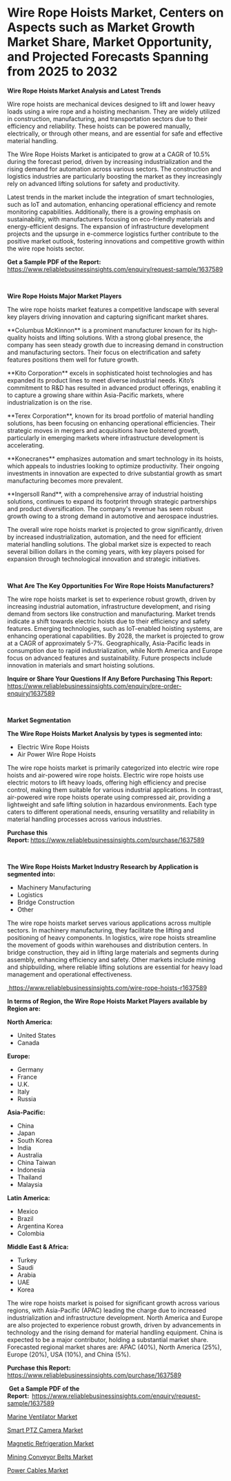 <p><h1>Wire Rope Hoists Market, Centers on Aspects such as Market Growth Market Share, Market Opportunity, and Projected Forecasts Spanning from 2025 to 2032</h1></p><p><strong>Wire Rope Hoists Market Analysis and Latest Trends</strong></p>
<p><p>Wire rope hoists are mechanical devices designed to lift and lower heavy loads using a wire rope and a hoisting mechanism. They are widely utilized in construction, manufacturing, and transportation sectors due to their efficiency and reliability. These hoists can be powered manually, electrically, or through other means, and are essential for safe and effective material handling.</p><p>The Wire Rope Hoists Market is anticipated to grow at a CAGR of 10.5% during the forecast period, driven by increasing industrialization and the rising demand for automation across various sectors. The construction and logistics industries are particularly boosting the market as they increasingly rely on advanced lifting solutions for safety and productivity.</p><p>Latest trends in the market include the integration of smart technologies, such as IoT and automation, enhancing operational efficiency and remote monitoring capabilities. Additionally, there is a growing emphasis on sustainability, with manufacturers focusing on eco-friendly materials and energy-efficient designs. The expansion of infrastructure development projects and the upsurge in e-commerce logistics further contribute to the positive market outlook, fostering innovations and competitive growth within the wire rope hoists sector.</p></p>
<p><strong>Get a Sample PDF of the Report:&nbsp;</strong> <a href="https://www.reliablebusinessinsights.com/enquiry/request-sample/1637589?utm_campaign=100&utm_medium=2&utm_source=Github&utm_content=ia&utm_term=22022025&utm_id=wire-rope-hoists">https://www.reliablebusinessinsights.com/enquiry/request-sample/1637589</a></p>
<p>&nbsp;</p>
<p><strong>Wire Rope Hoists Major Market Players</strong></p>
<p><p>The wire rope hoists market features a competitive landscape with several key players driving innovation and capturing significant market shares. </p><p>**Columbus McKinnon** is a prominent manufacturer known for its high-quality hoists and lifting solutions. With a strong global presence, the company has seen steady growth due to increasing demand in construction and manufacturing sectors. Their focus on electrification and safety features positions them well for future growth.</p><p>**Kito Corporation** excels in sophisticated hoist technologies and has expanded its product lines to meet diverse industrial needs. Kito’s commitment to R&D has resulted in advanced product offerings, enabling it to capture a growing share within Asia-Pacific markets, where industrialization is on the rise.</p><p>**Terex Corporation**, known for its broad portfolio of material handling solutions, has been focusing on enhancing operational efficiencies. Their strategic moves in mergers and acquisitions have bolstered growth, particularly in emerging markets where infrastructure development is accelerating.</p><p>**Konecranes** emphasizes automation and smart technology in its hoists, which appeals to industries looking to optimize productivity. Their ongoing investments in innovation are expected to drive substantial growth as smart manufacturing becomes more prevalent.</p><p>**Ingersoll Rand**, with a comprehensive array of industrial hoisting solutions, continues to expand its footprint through strategic partnerships and product diversification. The company's revenue has seen robust growth owing to a strong demand in automotive and aerospace industries.</p><p>The overall wire rope hoists market is projected to grow significantly, driven by increased industrialization, automation, and the need for efficient material handling solutions. The global market size is expected to reach several billion dollars in the coming years, with key players poised for expansion through technological innovation and strategic initiatives.</p></p>
<p>&nbsp;</p>
<p><strong>What Are The Key Opportunities For Wire Rope Hoists Manufacturers?</strong></p>
<p><p>The wire rope hoists market is set to experience robust growth, driven by increasing industrial automation, infrastructure development, and rising demand from sectors like construction and manufacturing. Market trends indicate a shift towards electric hoists due to their efficiency and safety features. Emerging technologies, such as IoT-enabled hoisting systems, are enhancing operational capabilities. By 2028, the market is projected to grow at a CAGR of approximately 5-7%. Geographically, Asia-Pacific leads in consumption due to rapid industrialization, while North America and Europe focus on advanced features and sustainability. Future prospects include innovation in materials and smart hoisting solutions.</p></p>
<p><strong>Inquire or Share Your Questions If Any Before Purchasing This Report:</strong> <a href="https://www.reliablebusinessinsights.com/enquiry/pre-order-enquiry/1637589?utm_campaign=100&utm_medium=2&utm_source=Github&utm_content=ia&utm_term=22022025&utm_id=wire-rope-hoists">https://www.reliablebusinessinsights.com/enquiry/pre-order-enquiry/1637589</a></p>
<p>&nbsp;</p>
<p><strong>Market Segmentation</strong></p>
<p><strong>The Wire Rope Hoists Market Analysis by types is segmented into:</strong></p>
<p><ul><li>Electric Wire Rope Hoists</li><li>Air Power Wire Rope Hoists</li></ul></p>
<p><p>The wire rope hoists market is primarily categorized into electric wire rope hoists and air-powered wire rope hoists. Electric wire rope hoists use electric motors to lift heavy loads, offering high efficiency and precise control, making them suitable for various industrial applications. In contrast, air-powered wire rope hoists operate using compressed air, providing a lightweight and safe lifting solution in hazardous environments. Each type caters to different operational needs, ensuring versatility and reliability in material handling processes across various industries.</p></p>
<p><strong>Purchase this Report:&nbsp;</strong><a href="https://www.reliablebusinessinsights.com/purchase/1637589?utm_campaign=100&utm_medium=2&utm_source=Github&utm_content=ia&utm_term=22022025&utm_id=wire-rope-hoists">https://www.reliablebusinessinsights.com/purchase/1637589</a></p>
<p>&nbsp;</p>
<p><strong>The Wire Rope Hoists Market Industry Research by Application is segmented into:</strong></p>
<p><ul><li>Machinery Manufacturing</li><li>Logistics</li><li>Bridge Construction</li><li>Other</li></ul></p>
<p><p>The wire rope hoists market serves various applications across multiple sectors. In machinery manufacturing, they facilitate the lifting and positioning of heavy components. In logistics, wire rope hoists streamline the movement of goods within warehouses and distribution centers. In bridge construction, they aid in lifting large materials and segments during assembly, enhancing efficiency and safety. Other markets include mining and shipbuilding, where reliable lifting solutions are essential for heavy load management and operational effectiveness.</p></p>
<p><a href="https://www.reliablebusinessinsights.com/wire-rope-hoists-r1637589?utm_campaign=100&utm_medium=2&utm_source=Github&utm_content=ia&utm_term=22022025&utm_id=wire-rope-hoists">&nbsp;https://www.reliablebusinessinsights.com/wire-rope-hoists-r1637589</a></p>
<p><strong>In terms of Region, the Wire Rope Hoists Market Players available by Region are:</strong></p>
<p>
    <p> <strong> North America: </strong>
        <ul>
            <li>United States</li>
            <li>Canada</li>
        </ul>
        </p> 
    <p> <strong> Europe: </strong>
        <ul>
            <li>Germany</li>
            <li>France</li>
            <li>U.K.</li>
            <li>Italy</li>
            <li>Russia</li>
        </ul>
        </p> 
    <p> <strong> Asia-Pacific: </strong>
        <ul>
            <li>China</li>
            <li>Japan</li>
            <li>South Korea</li>
            <li>India</li>
            <li>Australia</li>
            <li>China Taiwan</li>
            <li>Indonesia</li>
            <li>Thailand</li>
            <li>Malaysia</li>
        </ul>
        </p> 
    <p> <strong> Latin America: </strong>
        <ul>
            <li>Mexico</li>
            <li>Brazil</li>
            <li>Argentina Korea</li>
            <li>Colombia</li>
        </ul>
        </p> 
    <p> <strong> Middle East & Africa: </strong>
        <ul>
            <li>Turkey</li>
            <li>Saudi</li>
            <li>Arabia</li>
            <li>UAE</li>
            <li>Korea</li>
        </ul>
    </p>
    </p>
<p><p>The wire rope hoists market is poised for significant growth across various regions, with Asia-Pacific (APAC) leading the charge due to increased industrialization and infrastructure development. North America and Europe are also projected to experience robust growth, driven by advancements in technology and the rising demand for material handling equipment. China is expected to be a major contributor, holding a substantial market share. Forecasted regional market shares are: APAC (40%), North America (25%), Europe (20%), USA (10%), and China (5%).</p></p>
<p><strong>Purchase this Report: </strong><a href="https://www.reliablebusinessinsights.com/purchase/1637589?utm_campaign=100&utm_medium=2&utm_source=Github&utm_content=ia&utm_term=22022025&utm_id=wire-rope-hoists">https://www.reliablebusinessinsights.com/purchase/1637589</a></p>
<p>&nbsp;<strong>Get a Sample PDF of the Report:&nbsp;&nbsp;</strong><a href="https://www.reliablebusinessinsights.com/enquiry/request-sample/1637589?utm_campaign=100&utm_medium=2&utm_source=Github&utm_content=ia&utm_term=22022025&utm_id=wire-rope-hoists">https://www.reliablebusinessinsights.com/enquiry/request-sample/1637589</a></p>
<p><strong></strong></p>
<p><p><a href="https://github.com/kukolkasimo5/Market-Research-Report-List-1/blob/main/marine-ventilator-market.md?utm_campaign=100&utm_medium=2&utm_source=Github&utm_content=ia&utm_term=22022025&utm_id=wire-rope-hoists">Marine Ventilator Market</a></p><p><a href="https://github.com/beyeagamizjp/Market-Research-Report-List-1/blob/main/smart-ptz-camera-market.md?utm_campaign=100&utm_medium=2&utm_source=Github&utm_content=ia&utm_term=22022025&utm_id=wire-rope-hoists">Smart PTZ Camera Market</a></p><p><a href="https://github.com/akpthobs/Market-Research-Report-List-1/blob/main/magnetic-refrigeration-market.md?utm_campaign=100&utm_medium=2&utm_source=Github&utm_content=ia&utm_term=22022025&utm_id=wire-rope-hoists">Magnetic Refrigeration Market</a></p><p><a href="https://github.com/saiinylerma6/Market-Research-Report-List-1/blob/main/mining-conveyor-belts-market.md?utm_campaign=100&utm_medium=2&utm_source=Github&utm_content=ia&utm_term=22022025&utm_id=wire-rope-hoists">Mining Conveyor Belts Market</a></p><p><a href="https://github.com/koylebondant/Market-Research-Report-List-1/blob/main/power-cables-market.md?utm_campaign=100&utm_medium=2&utm_source=Github&utm_content=ia&utm_term=22022025&utm_id=wire-rope-hoists">Power Cables Market</a></p></p>